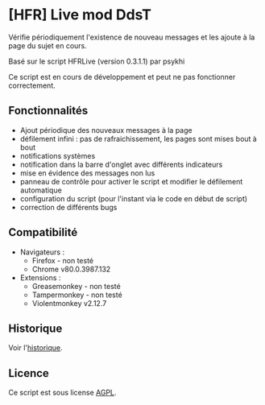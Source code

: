 # [HFR] Live mod DdsT

Vérifie périodiquement l'existence de nouveau messages et les ajoute à la page du sujet en cours.

Basé sur le script HFRLive (version 0.3.1.1) par psykhi

Ce script est en cours de développement et peut ne pas fonctionner correctement.

## Fonctionnalités

- Ajout périodique des nouveaux messages à la page
- défilement infini : pas de rafraichissement, les pages sont mises bout à bout
- notifications systèmes
- notification dans la barre d'onglet avec différents indicateurs
- mise en évidence des messages non lus
- panneau de contrôle pour activer le script et modifier le défilement automatique
- configuration du script (pour l'instant via le code en début de script)
- correction de différents bugs

## Compatibilité

- Navigateurs : 
  - Firefox - non testé
  - Chrome v80.0.3987.132
- Extensions :
  - Greasemonkey - non testé
  - Tampermonkey - non testé
  - Violentmonkey v2.12.7

## Historique

Voir l'[historique](CHANGELOG.md).

## Licence

Ce script est sous license [AGPL](LICENSE).

